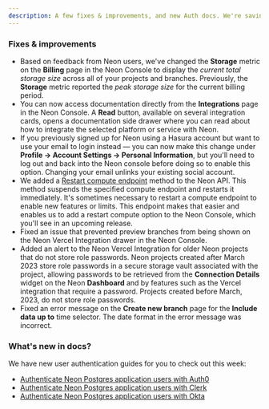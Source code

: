 ```yaml
---
description: A few fixes & improvements, and new Auth docs. We're saving the big news for Monday, April 15th.
---
```


### Fixes & improvements

- Based on feedback from Neon users, we've changed the **Storage** metric on the **Billing** page in the Neon Console to display the _current total storage size_ across all of your projects and branches. Previously, the **Storage** metric reported the _peak storage size_ for the current billing period.
- You can now access documentation directly from the **Integrations** page in the Neon Console. A **Read** button, available on several integration cards, opens a documentation side drawer where you can read about how to integrate the selected platform or service with Neon. 
- If you previously signed up for Neon using a Hasura account but want to use your email to login instead — you can now make this change under **Profile → Account Settings → Personal Information**, but you'll need to log out and back into the Neon console before doing so to enable this option. Changing your email unlinks your existing social account.
- We added a [Restart compute endpoint](https://api-docs.neon.tech/reference/restartprojectendpoint) method to the Neon API. This method suspends the specified compute endpoint and restarts it immediately. It's sometimes necessary to restart a compute endpoint to enable new features or limits. This endpoint makes that easier and enables us to add a restart compute option to the Neon Console, which you'll see in an upcoming release.
- Fixed an issue that prevented preview branches from being shown on the Neon Vercel Integration drawer in the Neon Console.
- Added an alert to the Neon Vercel Integration for older Neon projects that do not store role passwords. Neon projects created after March 2023 store role passwords in a secure storage vault associated with the project, allowing passwords to be retrieved from the **Connection Details** widget on the Neon **Dashboard** and by features such as the Vercel integration that require a password. Projects created before March, 2023, do not store role passwords.
- Fixed an error message on the **Create new branch** page for the **Include data up to** time selector. The date format in the error message was incorrect.

### What's new in docs?

We have new user authentication guides for you to check out this week:

- [Authenticate Neon Postgres application users with Auth0](https://neon.tech/docs/guides/auth-auth0)
- [Authenticate Neon Postgres application users with Clerk](https://neon.tech/docs/guides/auth-clerk)
- [Authenticate Neon Postgres application users with Okta](https://neon.tech/docs/guides/auth-okta)
